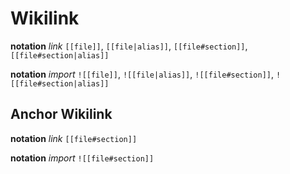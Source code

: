 # Wikilink

**notation** _link_ `[[file]]`, `[[file|alias]]`, `[[file#section]]`, `[[file#section|alias]]`

**notation** _import_ `![[file]]`, `![[file|alias]]`, `![[file#section]]`, `![[file#section|alias]]`

## Anchor Wikilink

**notation** _link_ `[[file#section]]`

**notation** _import_ `![[file#section]]`
